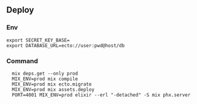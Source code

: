 ## Deploy
### Env
```shell
export SECRET_KEY_BASE=
export DATABASE_URL=ecto://user:pwd@host/db
```
### Command
```
  mix deps.get --only prod
  MIX_ENV=prod mix compile
  MIX_ENV=prod mix ecto.migrate
  MIX_ENV=prod mix assets.deploy
  PORT=4001 MIX_ENV=prod elixir --erl "-detached" -S mix phx.server
```
